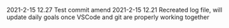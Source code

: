 2021-2-15 12.27 Test commit amend
2021-2-15 12.21 Recreated log file, will update daily goals once VSCode and git are properly working together
